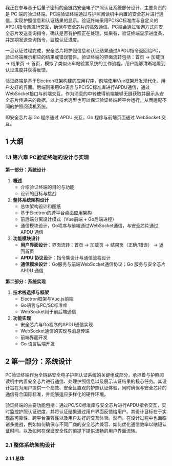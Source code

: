 我正在参与基于后量子密码的全链路安全电子护照认证系统部分设计，主要负责的是 PC 端的验证终端。PC端验证终端通过与护照阅读机中内置的安全芯片进行通信，实现护照信息和认证结果的显示。验证终端采用PC/SC标准库与自定义的APDU指令集进行交互，确保与安全芯片的高效通信。PC端会通过轮询方式向安全芯片发送查询指令，确认是否有护照正在处理。如果有，验证终端显示进度条，并定期发送查询指令，监控认证进度。

一旦认证过程完成，安全芯片将护照信息和认证结果通过APDU指令返回给PC，验证终端展示相应的结果或错误警告。验证终端的界面流转包括：首页 -> 加载页 -> 结果页 -> 首页，模拟了类似火车站验票系统的工作流程，用户能够清晰地看到认证进度并获得反馈。

验证终端是基于Electron框架构建的应用程序，前端使用Vue框架开发现代化、用户友好的界面。后端则采用Go语言与PC/SC标准库进行APDU通信，通过WebSocket接口与前端交互，作为消息的中转使得前端能够无缝获取并展示从安全芯片传递来的数据。以上技术选型也可以保证验证终端跨平台运行，从而适配不同的护照阅读机系统。

即安全芯片与 Go 程序通过 APDU 交互，Go 程序与前端页面通过 WebSocket 交互。

## 1 大纲

### 1.1 第六章 PC验证终端的设计与实现

**第一部分：系统设计**

1. **概述**
    - 介绍验证终端的目的与功能
    - 设计的目标与挑战
2. **整体系统架构设计**
    - 总体架构设计和图纸
    - 基于Electron的跨平台桌面应用架构
    - 前后端分离设计模式（Vue前端 + Go后端进程）
    - 通信模块设计，Go程序与前端通过WebSocket通信，与安全芯片通过 APDU 通信
3. **功能模块设计**
    - **用户界面设计**：界面流转：首页 -> 加载页 -> 结果页（正确/错误） -> 返回首页
    - **APDU 协议设计**：指令集设计与通信流程设计
    - **通信模块设计**：Go服务与前端WebSocket通信协议；Go 服务与安全芯片 APDU 通信

**第二部分：系统实现**

1. **技术栈选择与框架**
    - Electron框架与Vue.js前端
    - Go语言与PC/SC标准库
    - WebSocket用于前后端通信
2. **功能实现**
    - 安全芯片与Go程序的APDU通信实现
    - WebSocket通信的实现与消息传递
    - 前端界面开发
    - Go 语言后端开发

## 2 第一部分：系统设计

PC验证终端作为全链路安全电子护照认证系统的关键组成部分，承担着与护照阅读机中内置安全芯片进行通信、处理护照信息以及展示认证结果的核心任务。其设计旨在为用户提供一个高效、安全且直观的护照认证体验，同时确保与安全芯片的通信符合国际标准，并能够适应多样化的硬件环境。

验证终端的主要功能包括：通过PC/SC标准库与安全芯片进行APDU指令交互，实时监控护照认证进度，并将认证结果通过用户界面反馈给用户。其设计目标在于实现高可靠性、跨平台兼容性以及用户友好的交互体验。然而，在设计过程中也面临诸多挑战，例如如何确保与不同厂商的安全芯片兼容、如何优化通信效率以缩短认证时间，以及如何在保证安全性的前提下提供流畅的用户界面流转。

### 2.1 整体系统架构设计

#### 2.1.1 总体